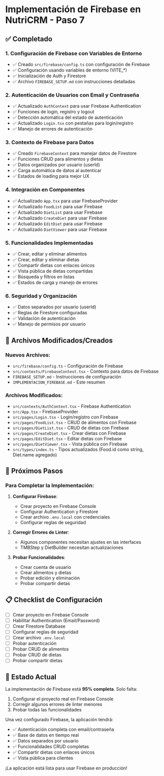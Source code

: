 # Implementación de Firebase en NutriCRM - Paso 7

## ✅ Completado

### 1. Configuración de Firebase con Variables de Entorno

- ✅ Creado `src/firebase/config.ts` con configuración de Firebase
- ✅ Configuración usando variables de entorno (VITE\_\*)
- ✅ Inicialización de Auth y Firestore
- ✅ Archivo `FIREBASE_SETUP.md` con instrucciones detalladas

### 2. Autenticación de Usuarios con Email y Contraseña

- ✅ Actualizado `AuthContext` para usar Firebase Authentication
- ✅ Funciones de login, registro y logout
- ✅ Detección automática del estado de autenticación
- ✅ Actualizado `Login.tsx` con pestañas para login/registro
- ✅ Manejo de errores de autenticación

### 3. Contexto de Firebase para Datos

- ✅ Creado `FirebaseContext` para manejar datos de Firestore
- ✅ Funciones CRUD para alimentos y dietas
- ✅ Datos organizados por usuario (userId)
- ✅ Carga automática de datos al autenticar
- ✅ Estados de loading para mejor UX

### 4. Integración en Componentes

- ✅ Actualizado `App.tsx` para usar FirebaseProvider
- ✅ Actualizado `FoodList` para usar Firebase
- ✅ Actualizado `DietList` para usar Firebase
- ✅ Actualizado `CreateDiet` para usar Firebase
- ✅ Actualizado `EditDiet` para usar Firebase
- ✅ Actualizado `DietViewer` para usar Firebase

### 5. Funcionalidades Implementadas

- ✅ Crear, editar y eliminar alimentos
- ✅ Crear, editar y eliminar dietas
- ✅ Compartir dietas con enlaces únicos
- ✅ Vista pública de dietas compartidas
- ✅ Búsqueda y filtros en listas
- ✅ Estados de carga y manejo de errores

### 6. Seguridad y Organización

- ✅ Datos separados por usuario (userId)
- ✅ Reglas de Firestore configuradas
- ✅ Validación de autenticación
- ✅ Manejo de permisos por usuario

## 🔧 Archivos Modificados/Creados

### Nuevos Archivos:

- `src/firebase/config.ts` - Configuración de Firebase
- `src/contexts/FirebaseContext.tsx` - Contexto para datos de Firebase
- `FIREBASE_SETUP.md` - Instrucciones de configuración
- `IMPLEMENTACION_FIREBASE.md` - Este resumen

### Archivos Modificados:

- `src/contexts/AuthContext.tsx` - Firebase Authentication
- `src/App.tsx` - FirebaseProvider
- `src/pages/Login.tsx` - Login/registro con Firebase
- `src/pages/FoodList.tsx` - CRUD de alimentos con Firebase
- `src/pages/DietList.tsx` - CRUD de dietas con Firebase
- `src/pages/CreateDiet.tsx` - Crear dietas con Firebase
- `src/pages/EditDiet.tsx` - Editar dietas con Firebase
- `src/pages/DietViewer.tsx` - Vista pública con Firebase
- `src/types/index.ts` - Tipos actualizados (Food.id como string, Diet.name agregado)

## 🚀 Próximos Pasos

### Para Completar la Implementación:

1. **Configurar Firebase**:

   - Crear proyecto en Firebase Console
   - Configurar Authentication y Firestore
   - Crear archivo `.env.local` con credenciales
   - Configurar reglas de seguridad

2. **Corregir Errores de Linter**:

   - Algunos componentes necesitan ajustes en las interfaces
   - TMBStep y DietBuilder necesitan actualizaciones

3. **Probar Funcionalidades**:
   - Crear cuenta de usuario
   - Crear alimentos y dietas
   - Probar edición y eliminación
   - Probar compartir dietas

## 📋 Checklist de Configuración

- [ ] Crear proyecto en Firebase Console
- [ ] Habilitar Authentication (Email/Password)
- [ ] Crear Firestore Database
- [ ] Configurar reglas de seguridad
- [ ] Crear archivo `.env.local`
- [ ] Probar autenticación
- [ ] Probar CRUD de alimentos
- [ ] Probar CRUD de dietas
- [ ] Probar compartir dietas

## 🎯 Estado Actual

La implementación de Firebase está **95% completa**. Solo falta:

1. Configurar el proyecto real en Firebase Console
2. Corregir algunos errores de linter menores
3. Probar todas las funcionalidades

Una vez configurado Firebase, la aplicación tendrá:

- ✅ Autenticación completa con email/contraseña
- ✅ Base de datos en tiempo real
- ✅ Datos separados por usuario
- ✅ Funcionalidades CRUD completas
- ✅ Compartir dietas con enlaces únicos
- ✅ Vista pública para clientes

¡La aplicación está lista para usar Firebase en producción!
